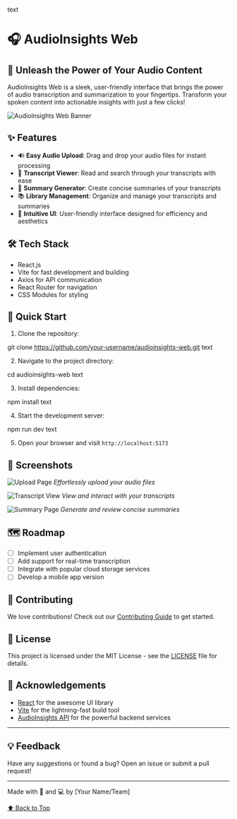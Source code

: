 text

# 🎧 AudioInsights Web

## 🌈 Unleash the Power of Your Audio Content

AudioInsights Web is a sleek, user-friendly interface that brings the power of audio transcription and summarization to your fingertips. Transform your spoken content into actionable insights with just a few clicks!

![AudioInsights Web Banner](https://your-image-url-here.com/web-banner.png)

## ✨ Features

- 🔊 **Easy Audio Upload**: Drag and drop your audio files for instant processing
- 📄 **Transcript Viewer**: Read and search through your transcripts with ease
- 📝 **Summary Generator**: Create concise summaries of your transcripts
- 📚 **Library Management**: Organize and manage your transcripts and summaries
- 🎨 **Intuitive UI**: User-friendly interface designed for efficiency and aesthetics

## 🛠️ Tech Stack

- React.js
- Vite for fast development and building
- Axios for API communication
- React Router for navigation
- CSS Modules for styling

## 🚀 Quick Start

1. Clone the repository:

git clone https://github.com/your-username/audioinsights-web.git
text

2. Navigate to the project directory:

cd audioinsights-web
text

3. Install dependencies:

npm install
text

4. Start the development server:

npm run dev
text

5. Open your browser and visit `http://localhost:5173`

## 📸 Screenshots

![Upload Page](https://your-image-url-here.com/upload-page.png)
_Effortlessly upload your audio files_

![Transcript View](https://your-image-url-here.com/transcript-view.png)
_View and interact with your transcripts_

![Summary Page](https://your-image-url-here.com/summary-page.png)
_Generate and review concise summaries_

## 🗺️ Roadmap

- [ ] Implement user authentication
- [ ] Add support for real-time transcription
- [ ] Integrate with popular cloud storage services
- [ ] Develop a mobile app version

## 🤝 Contributing

We love contributions! Check out our [Contributing Guide](CONTRIBUTING.md) to get started.

## 📄 License

This project is licensed under the MIT License - see the [LICENSE](LICENSE) file for details.

## 🙌 Acknowledgements

- [React](https://reactjs.org/) for the awesome UI library
- [Vite](https://vitejs.dev/) for the lightning-fast build tool
- [AudioInsights API](https://github.com/your-username/audioinsights-api) for the powerful backend services

---

## 💡 Feedback

Have any suggestions or found a bug? Open an issue or submit a pull request!

---

Made with 🎵 and 💻 by [Your Name/Team]

[⬆ Back to Top](#audioinsights-web)
